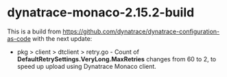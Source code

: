 # dynatrace-monaco-2.15.2-build

This is a build from https://github.com/dynatrace/dynatrace-configuration-as-code with the next update:
  - pkg > client > dtclient > retry.go - Count of **DefaultRetrySettings.VeryLong.MaxRetries** changes from 60 to 2, to speed up upload using Dynatrace Monaco client.
